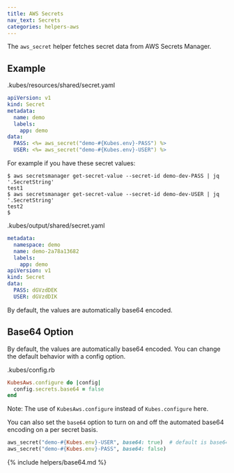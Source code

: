 ```yaml
---
title: AWS Secrets
nav_text: Secrets
categories: helpers-aws
---
```


The `aws_secret` helper fetches secret data from AWS Secrets Manager.

## Example

.kubes/resources/shared/secret.yaml

```yaml
apiVersion: v1
kind: Secret
metadata:
  name: demo
  labels:
    app: demo
data:
  PASS: <%= aws_secret("demo-#{Kubes.env}-PASS") %>
  USER: <%= aws_secret("demo-#{Kubes.env}-USER") %>
```

For example if you have these secret values:

    $ aws secretsmanager get-secret-value --secret-id demo-dev-PASS | jq '.SecretString'
    test1
    $ aws secretsmanager get-secret-value --secret-id demo-dev-USER | jq '.SecretString'
    test2
    $

.kubes/output/shared/secret.yaml

```yaml
metadata:
  namespace: demo
  name: demo-2a78a13682
  labels:
    app: demo
apiVersion: v1
kind: Secret
data:
  PASS: dGVzdDEK
  USER: dGVzdDIK
```

By default, the values are automatically base64 encoded.

## Base64 Option

By default, the values are automatically base64 encoded. You can change the default behavior with a config option.

.kubes/config.rb

```ruby
KubesAws.configure do |config|
  config.secrets.base64 = false
end
```

Note: The use of `KubesAws.configure` instead of `Kubes.configure` here.

You can also set the `base64` option to turn on and off the automated base64 encoding on a per secret basis.

```ruby
aws_secret("demo-#{Kubes.env}-USER", base64: true)  # default is base64=true
aws_secret("demo-#{Kubes.env}-PASS", base64: false)
```

{% include helpers/base64.md %}
